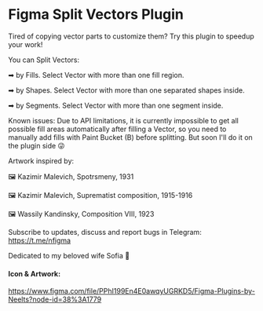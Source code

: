 # Figma Split Vectors Plugin

Tired of copying vector parts to customize them?
Try this plugin to speedup your work!

You can Split Vectors:

➡ by Fills. Select Vector with more than one fill region.

➡ by Shapes. Select Vector with more than one separated shapes inside.

➡ by Segments. Select Vector with more than one segment inside.

Known issues:
Due to API limitations, it is currently impossible to get all possible fill areas automatically after filling a Vector, so you need to manually add fills with Paint Bucket (B) before splitting.
But soon I'll do it on the plugin side 😜

Artwork inspired by:

🖼 Kazimir Malevich, Spotrsmeny, 1931

🖼 Kazimir Malevich, Suprematist composition, 1915-1916

🖼 Wassily Kandinsky, Composition VIII, 1923

Subscribe to updates, discuss and report bugs in Telegram:
https://t.me/nfigma

Dedicated to my beloved wife Sofia 💖

#### Icon & Artwork:

https://www.figma.com/file/PPhI199En4E0awqyUGRKD5/Figma-Plugins-by-Neelts?node-id=38%3A1779
